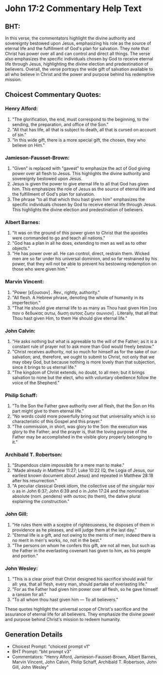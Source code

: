 # John 17:2 Commentary Help Text

## BHT:
In this verse, the commentators highlight the divine authority and sovereignty bestowed upon Jesus, emphasizing his role as the source of eternal life and the fulfillment of God's plan for salvation. They note that Christ has power over all and can control and direct all things. The verse also emphasizes the specific individuals chosen by God to receive eternal life through Jesus, highlighting the divine election and predestination of believers. Overall, the verse portrays the wide gift of salvation available to all who believe in Christ and the power and purpose behind his redemptive mission.

## Choicest Commentary Quotes:
### Henry Alford:
1. "The glorification, the end, must correspond to the beginning, to the sending, the preparation, and office of the Son."
2. "All that has life, all that is subject to death, all that is cursed on account of sin."
3. "In this wide gift, there is a more special gift, the chosen, they who believe on Him."

### Jamieson-Fausset-Brown:
1. "Given" is replaced with "gavest" to emphasize the act of God giving power over all flesh to Jesus. This highlights the divine authority and sovereignty bestowed upon Jesus.
2. Jesus is given the power to give eternal life to all that God has given him. This emphasizes the role of Jesus as the source of eternal life and the fulfillment of God's plan for salvation.
3. The phrase "to all that which thou hast given him" emphasizes the specific individuals chosen by God to receive eternal life through Jesus. This highlights the divine election and predestination of believers.

### Albert Barnes:
1. "It was on the ground of this power given to Christ that the apostles were commanded to go and teach all nations."
2. "God has a plan in all he does, extending to men as well as to other objects."
3. "He has power over all. He can control, direct, restrain them. Wicked men are so far under his universal dominion, and so far restrained by his power, that they will not be able to prevent his bestowing redemption on those who were given him."

### Marvin Vincent:
1. "Power [εξουσιαν] . Rev., rightly, authority."
2. "All flesh. A Hebrew phrase, denoting the whole of humanity in its imperfection."
3. "That He should give eternal life to as many as Thou hast given Him [ινα παν ο δεδωκας αυτω, δωση αυτοις ζωην αιωνιον] . Literally, that all that Thou hast given Him, to them He should give eternal life."

### John Calvin:
1. "He asks nothing but what is agreeable to the will of the Father; as it is a constant rule of prayer not to ask more than God would freely bestow."
2. "Christ receives authority, not so much for himself as for the sake of our salvation; and, therefore, we ought to submit to Christ, not only that we may obey God, but because nothing is more lovely than that subjection, since it brings to us eternal life."
3. "The kingdom of Christ extends, no doubt, to all men; but it brings salvation to none but the elect, who with voluntary obedience follow the voice of the Shepherd."

### Philip Schaff:
1. "To the Son the Father gave authority over all flesh, that the Son on His part might give to them eternal life." 
2. "No words could more powerfully bring out that universality which is so characteristic of this Gospel and this prayer."
3. "The commission, in short, was glory to the Son: the execution was glory to the Father; and the prayer is, that the loving purpose of the Father may be accomplished in the visible glory properly belonging to it."

### Archibald T. Robertson:
1. "Stupendous claim impossible for a mere man to make." 
2. "Made already in Matthew 11:27; Luke 10:22 (Q, the Logia of Jesus, our earliest known document about Jesus) and repeated in Matthew 28:18 after his resurrection."
3. "A peculiar classical Greek idiom, the collective use of the singular παν ο as in John 6:37; John 6:39 and ο in John 17:24 and the nominative absolute (nom. pendens) with αυτοις (to them), the dative plural explaining the construction."

### John Gill:
1. "He rules them with a sceptre of righteousness, he disposes of them in providence as he pleases, and will judge them at the last day."
2. "Eternal life is a gift, and not owing to the merits of men; indeed there is no merit in men's works, no, not in the best."
3. "The persons on whom he confers this gift, are not all men, but such as the Father in the everlasting covenant has given to him, as his people and portion."

### John Wesley:
1. "This is a clear proof that Christ designed his sacrifice should avail for all: yea, that all flesh, every man, should partake of everlasting life."
2. "For as the Father had given him power over all flesh, so he gave himself a ransom for all."
3. "To all whom thou hast given him — To all believers."

These quotes highlight the universal scope of Christ's sacrifice and the assurance of eternal life for all believers. They emphasize the divine power and purpose behind Christ's mission to redeem humanity.


## Generation Details
- Choicest Prompt: "choicest prompt v1"
- BHT Prompt: "bht prompt v3"
- Commentators: "Henry Alford, Jamieson-Fausset-Brown, Albert Barnes, Marvin Vincent, John Calvin, Philip Schaff, Archibald T. Robertson, John Gill, John Wesley"
